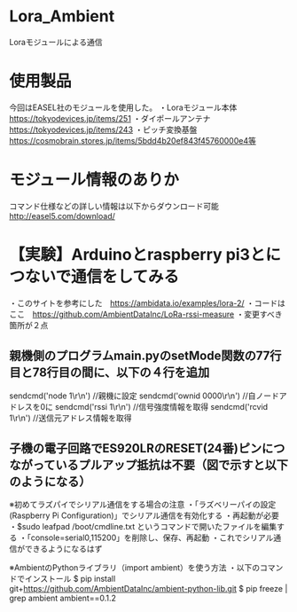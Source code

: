 # Lora_Ambient
Loraモジュールによる通信

# 使用製品
今回はEASEL社のモジュールを使用した。
・Loraモジュール本体　https://tokyodevices.jp/items/251
・ダイポールアンテナ　https://tokyodevices.jp/items/243
・ピッチ変換基盤　https://cosmobrain.stores.jp/items/5bdd4b20ef843f45760000e4等

# モジュール情報のありか
コマンド仕様などの詳しい情報は以下からダウンロード可能
http://easel5.com/download/

# 【実験】Arduinoとraspberry pi3とにつないで通信をしてみる
・このサイトを参考にした　https://ambidata.io/examples/lora-2/
・コードはここ　https://github.com/AmbientDataInc/LoRa-rssi-measure
・変更すべき箇所が２点
## 親機側のプログラムmain.pyのsetMode関数の77行目と78行目の間に、以下の４行を追加
sendcmd('node 1\r\n') //親機に設定
sendcmd('ownid 0000\r\n') //自ノードアドレスを0に
sendcmd('rssi 1\r\n') //信号強度情報を取得
sendcmd('rcvid 1\r\n') //送信元アドレス情報を取得
## 子機の電子回路でES920LRのRESET(24番)ピンにつながっているプルアップ抵抗は不要（図で示すと以下のようになる）
 
※初めてラズパイでシリアル通信をする場合の注意
・「ラズベリーパイの設定(Raspberry Pi Configuration)」でシリアル通信を有効化する
・再起動が必要
・$sudo leafpad /boot/cmdline.txt というコマンドで開いたファイルを編集する
・「console=serial0,115200」を削除し、保存、再起動
・これでシリアル通信ができるようになるはず

※AmbientのPythonライブラリ（import ambient）を使う方法
・以下のコマンドでインストール
$ pip install git+https://github.com/AmbientDataInc/ambient-python-lib.git
$ pip freeze | grep ambient
  ambient==0.1.2

